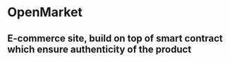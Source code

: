 # OpenMarket
## E-commerce site, build on top of smart contract which ensure authenticity of the product
